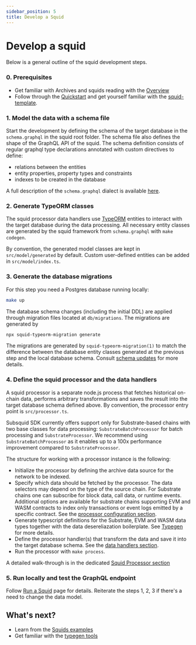 ```yaml
---
sidebar_position: 5
title: Develop a Squid
---
```


# Develop a squid

Below is a general outline of the squid development steps. 

### 0. Prerequisites

- Get familiar with Archives and squids reading with the [Overview](/overview)
- Follow through the [Quickstart](/quickstart) and get yourself familiar with the [squid-template](https://github.com/subsquid/squid-template).

### 1. Model the data with a schema file

Start the development by defining the schema of the target database in the `schema.graphql` in the squid root folder. The schema file also defines the shape of the GraphQL API of the squid. The schema definition consists of regular graphql type declarations annotated with custom directives to define:
- relations between the entities
- entity properties, property types and constraints 
- indexes to be created in the database

A full description of the `schema.graphql` dialect is available [here](/develop-a-squid/schema-file).

### 2. Generate TypeORM classes

The squid processor data handlers use [TypeORM](https://typeorm.io) entities
to interact with the target database during the data processing. All necessary entity classes are
generated by the squid framework from `schema.graphql` with `make codegen`.

By convention, the generated model classes are kept in `src/model/generated` by default. Custom user-defined entities can
be added in `src/model/index.ts`.

### 3. Generate the database migrations

For this step you need a Postgres database running locally:
```bash
make up
```

The database schema changes (including the initial DDL) are applied through migration files located at `db/migrations`. The migrations are generated by 
```bash
npx squid-typeorm-migration generate
```
The migrations are generated by `squid-typeorm-migration(1)` to match the difference between the database entity classes generated at the previous step and the local database schema. Consult [schema updates](/develop-a-squid/schema-file/schema-updates) for more details.

### 4. Define the squid processor and the data handlers

A squid processor is a separate node.js process that fetches historical on-chain data, performs arbitrary transformations and saves the result into the target database schema defined above. By convention, the processor entry point is `src/processor.ts`.

Subsquid SDK currently offers support only for Substrate-based chains with two base classes for data processing: `SubstrateBatchProcessor` for batch processing and `SubstrateProcessor`. We recommend using `SubstrateBatchProcessor` as it enables up to a 100x performance improvement compared to `SubstrateProcessor`.

The structure for working with a processor instance is the following:

- Initialize the processor by defining the archive data source for the network to be indexed. 
- Specify which data should be fetched by the processor. The data selectors may depend on the type of the source chain. For Substrate chains one can subscribe for block data, call data, or runtime events. Additional options are available for substrate chains supporting EVM and WASM contracts to index only transactions or event logs emitted by a specific contract. See the [processor configuration section](/develop-a-squid/substrate-processor/configuration).
- Generate typescript definitions for the Substrate, EVM and WASM data types together with the data desereliazation boilerplate.
See [Typegen](/develop-a-squid/typegen) for more details.
- Define the processor handler(s) that transform the data and save it into the target database schema. See the [data handlers section](/develop-a-squid/substrate-processor/data-handlers).
- Run the processor with `make process`.

A detailed walk-through is in the dedicated [Squid Processor section](/develop-a-squid/substrate-processor)

### 5. Run locally and test the GraphQL endpoint

Follow [Run a Squid](/run-squid) page for details. Reiterate the steps 1, 2, 3 if there's a need to change the data model. 


## What's next?

- Learn from the [Squids examples](/develop-a-squid/examples)
- Get familiar with the [typegen tools](/develop-a-squid/typegen)